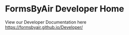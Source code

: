# FormsByAir Developer Home

View our Developer Documentation here https://formsbyair.github.io/Developer/
